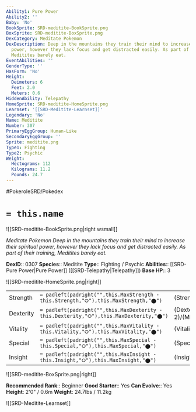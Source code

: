 ```yaml
---
Ability1: Pure Power
Ability2: ''
Baby: 'No'
BookSprite: SRD-meditite-BookSprite.png
BoxSprite: SRD-meditite-BoxSprite.png
DexCategory: Meditate Pokemon
DexDescription: Deep in the mountains they train their mind to increase their spiritual
  power, however they lack focus and get distracted easily. As part of their training,
  Meditites barely eat.
EventAbilities: ''
GenderType: ''
HasForm: 'No'
Height:
  Deimeters: 6
  Feet: 2.0
  Meters: 0.6
HiddenAbility: Telepathy
HomeSprite: SRD-meditite-HomeSprite.png
Learnset: '[[SRD-Meditite-Learnset]]'
Legendary: 'No'
Name: Meditite
Number: 307
PrimaryEggGroup: Human-Like
SecondaryEggGroup: ''
Sprite: meditite.png
Type1: Fighting
Type2: Psychic
Weight:
  Hectograms: 112
  Kilograms: 11.2
  Pounds: 24.7
---
```


#PokeroleSRD/Pokedex

# `= this.name`

![[SRD-meditite-BookSprite.png|right wsmall]]

*Meditate Pokemon*
*Deep in the mountains they train their mind to increase their spiritual power, however they lack focus and get distracted easily. As part of their training, Meditites barely eat.*

**DexID**:: 0307
**Species**:: Meditite
**Type**:: Fighting / Psychic
**Abilities**:: [[SRD-Pure Power|Pure Power]] ([[SRD-Telepathy|Telepathy]])
**Base HP**:: 3

![[SRD-meditite-HomeSprite.png|right]]

|           |                                                                                        |                                          |
| --------- | -------------------------------------------------------------------------------------- | ---------------------------------------- |
| Strength  | `= padleft(padright("",this.MaxStrength - this.Strength,"⭘"),this.MaxStrength,"⬤")`    | (Strength::1)/(MaxStrength::3)   |
| Dexterity | `= padleft(padright("",this.MaxDexterity - this.Dexterity,"⭘"),this.MaxDexterity,"⬤")` | (Dexterity:: 2)/(MaxDexterity::4) |
| Vitality  | `= padleft(padright("",this.MaxVitality - this.Vitality,"⭘"),this.MaxVitality,"⬤")`    | (Vitality::2)/(MaxVitality::4)   |
| Special   | `= padleft(padright("",this.MaxSpecial - this.Special,"⭘"),this.MaxSpecial,"⬤")`       | (Special::1)/(MaxSpecial::3)     |
| Insight   | `= padleft(padright("",this.MaxInsight - this.Insight,"⭘"),this.MaxInsight,"⬤")`       | (Insight::2)/(MaxInsight::4)     |

![[SRD-meditite-BoxSprite.png|right]]

**Recommended Rank**:: Beginner
**Good Starter**:: Yes
**Can Evolve**:: Yes
**Height**: 2'0" / 0.6m
**Weight**: 24.7lbs / 11.2kg

![[SRD-Meditite-Learnset]]